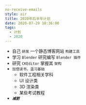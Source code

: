 ```yaml
---
no-receive-emails
style: air
title: 2020年后半年计划
date: 2020-07-29 10:36:00
tags:
  - 计划
  - 2020
---
```


- 自己 `研发` 一个静态博客网站 `构建工具`
- 学习 `Blender` 研究编写 `Blender 插件`
- 研究 `CKEditor` 掌握其 `架构`
- `加倍读书，温习基础`
  - 软件工程相关学科
  - UI 设计类
  - 3D 渲染类
  - 某些考试教程
- **_`减肥`_**
